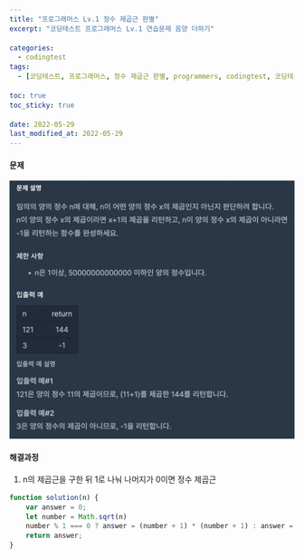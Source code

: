 ```yaml
---
title: "프로그래머스 Lv.1 정수 제곱근 판별"
excerpt: "코딩테스트 프로그래머스 Lv.1 연습문제 음양 더하기"

categories:
  - codingtest
tags:
  - [코딩테스트, 프로그래머스, 정수 제곱근 판별, programmers, codingtest, 코딩테스트 연습, 프로그래머스 정수 제곱근 판별, 프로그래머스 정수 제곱근 판별 자바스크립트]

toc: true
toc_sticky: true
 
date: 2022-05-29
last_modified_at: 2022-05-29
---
```


#### 문제
![7](/assets/images/7.png)

#### 해결과정
1. n의 제곱근을 구한 뒤 1로 나눠 나머지가 0이면 정수 제곱근

```javascript
function solution(n) {
    var answer = 0;
    let number = Math.sqrt(n)
    number % 1 === 0 ? answer = (number + 1) * (number + 1) : answer = -1
    return answer;
}
```
